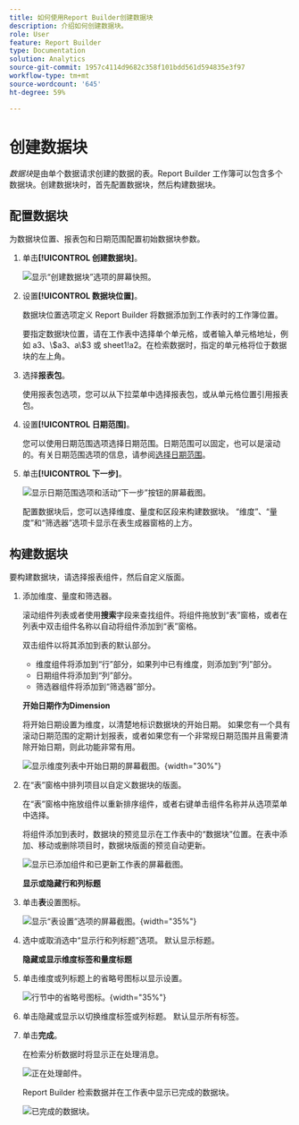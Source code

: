 ```yaml
---
title: 如何使用Report Builder创建数据块
description: 介绍如何创建数据块。
role: User
feature: Report Builder
type: Documentation
solution: Analytics
source-git-commit: 1957c4114d9682c358f101bdd561d594835e3f97
workflow-type: tm+mt
source-wordcount: '645'
ht-degree: 59%

---
```


# 创建数据块

*数据块*&#x200B;是由单个数据请求创建的数据的表。Report Builder 工作簿可以包含多个数据块。创建数据块时，首先配置数据块，然后构建数据块。

## 配置数据块

为数据块位置、报表包和日期范围配置初始数据块参数。

1. 单击&#x200B;**[!UICONTROL 创建数据块]**。

   ![显示“创建数据块”选项的屏幕快照。](./assets/create_db.png)

1. 设置&#x200B;**[!UICONTROL 数据块位置]**。

   数据块位置选项定义 Report Builder 将数据添加到工作表时的工作簿位置。

   要指定数据块位置，请在工作表中选择单个单元格，或者输入单元格地址，例如 a3、\\\$a3、a\\\$3 或 sheet1!a2。在检索数据时，指定的单元格将位于数据块的左上角。

1. 选择&#x200B;**报表包**。

   使用报表包选项，您可以从下拉菜单中选择报表包，或从单元格位置引用报表包。

1. 设置&#x200B;**[!UICONTROL 日期范围]**。

   您可以使用日期范围选项选择日期范围。日期范围可以固定，也可以是滚动的。有关日期范围选项的信息，请参阅[选择日期范围](select-date-range.md)。

1. 单击&#x200B;**[!UICONTROL 下一步]**。

   ![显示日期范围选项和活动“下一步”按钮的屏幕截图。](./assets/choose_date_data_view3.png)

   配置数据块后，您可以选择维度、量度和区段来构建数据块。 “维度”、“量度”和“筛选器”选项卡显示在表生成器窗格的上方。

## 构建数据块

要构建数据块，请选择报表组件，然后自定义版面。

1. 添加维度、量度和筛选器。

   滚动组件列表或者使用&#x200B;**搜索**&#x200B;字段来查找组件。将组件拖放到“表”窗格，或者在列表中双击组件名称以自动将组件添加到“表”窗格。

   双击组件以将其添加到表的默认部分。

   - 维度组件将添加到“行”部分，如果列中已有维度，则添加到“列”部分。
   - 日期组件将添加到“列”部分。
   - 筛选器组件将添加到“筛选器”部分。

   **开始日期作为Dimension**

   将开始日期设置为维度，以清楚地标识数据块的开始日期。 如果您有一个具有滚动日期范围的定期计划报表，或者如果您有一个非常规日期范围并且需要清除开始日期，则此功能非常有用。

   ![显示维度列表中开始日期的屏幕截图。](./assets/start-date-dimension.png){width="30%"}

1. 在“表”窗格中排列项目以自定义数据块的版面。

   在“表”窗格中拖放组件以重新排序组件，或者右键单击组件名称并从选项菜单中选择。

   将组件添加到表时，数据块的预览显示在工作表中的“数据块”位置。在表中添加、移动或删除项目时，数据块版面的预览自动更新。

   ![显示已添加组件和已更新工作表的屏幕截图。](./assets/image10.png)

   **显示或隐藏行和列标题**

1. 单击&#x200B;**表**&#x200B;设置图标。

   ![显示“表设置”选项的屏幕截图。](./assets/table-settings.png){width="35%"}

1. 选中或取消选中“显示行和列标题”选项。 默认显示标题。

   **隐藏或显示维度标签和量度标题**

1. 单击维度或列标题上的省略号图标以显示设置。

   ![行节中的省略号图标。](./assets/row-heading.png){width="35%"}

1. 单击隐藏或显示以切换维度标签或列标题。 默认显示所有标签。

1. 单击&#x200B;**完成**。

   在检索分析数据时将显示正在处理消息。

   ![正在处理邮件。](./assets/image11.png)

   Report Builder 检索数据并在工作表中显示已完成的数据块。

   ![已完成的数据块。](./assets/image12.png)
